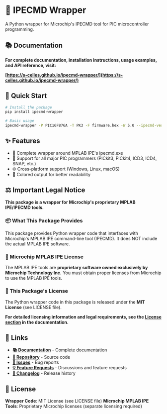 # 🔧 IPECMD Wrapper

A Python wrapper for Microchip's IPECMD tool for PIC microcontroller programming.

## 📚 Documentation

**For complete documentation, installation instructions, usage examples, and API reference, visit:**

**[https://s-celles.github.io/ipecmd-wrapper/](https://s-celles.github.io/ipecmd-wrapper/)**

## 🚀 Quick Start

```bash
# Install the package
pip install ipecmd-wrapper

# Basic usage
ipecmd-wrapper -P PIC16F876A -T PK3 -F firmware.hex -W 5.0 --ipecmd-version 6.20
```

## ✨ Features

- 🔧 Complete wrapper around MPLAB IPE's ipecmd.exe
- 🎯 Support for all major PIC programmers (PICkit3, PICkit4, ICD3, ICD4, SNAP, etc.)
- 🌐 Cross-platform support (Windows, Linux, macOS)
- 🎨 Colored output for better readability

## ⚖️ Important Legal Notice

**This package is a wrapper for Microchip's proprietary MPLAB IPE/IPECMD tools.**

### 📦 What This Package Provides
This package provides Python wrapper code that interfaces with Microchip's MPLAB IPE command-line tool (IPECMD). It does NOT include the actual MPLAB IPE software.

### 🏢 Microchip MPLAB IPE License
The MPLAB IPE tools are **proprietary software owned exclusively by Microchip Technology Inc.** You must obtain proper licenses from Microchip to use the MPLAB IPE tools.

### 📄 This Package's License
The Python wrapper code in this package is released under the **MIT License** (see LICENSE file).

**For detailed licensing information and legal requirements, see the [License section](https://s-celles.github.io/ipecmd-wrapper/license/) in the documentation.**

## 🔗 Links

- **[📚 Documentation](https://s-celles.github.io/ipecmd-wrapper/)** - Complete documentation
- **[💾 Repository](https://github.com/s-celles/ipecmd-wrapper)** - Source code
- **[🐛 Issues](https://github.com/s-celles/ipecmd-wrapper/issues)** - Bug reports
- **[💡 Feature Requests](https://github.com/s-celles/ipecmd-wrapper/discussions)** - Discussions and feature requests
- **[📝 Changelog](https://github.com/s-celles/ipecmd-wrapper/blob/main/CHANGELOG.md)** - Release history

## 📄 License

**Wrapper Code**: MIT License (see LICENSE file)
**Microchip MPLAB IPE Tools**: Proprietary Microchip licenses (separate licensing required)

